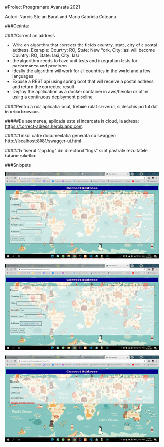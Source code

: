 #Proiect Proagramare Avansata 2021

Autori: Narcis Stefan Barat and Maria Gabriela Coteanu

###Cerinta:

####Correct an address
- Write an algorithm that corrects the fields country, state, city of a postal
  address. Example: Country: RO, State: New York, City: Iasi will become
  Country: RO, State: Iasi, City: Iasi
- the algorithm needs to have unit tests and integration tests for performance
  and precision
- ideally the algorithm will work for all countries in the world and a few
  languages
- Expose a REST api using spring boot that will receive a postal address and
  return the corrected result
- Deploy the application as a docker container in aws/heroku or other using a
  continuous deployment pipeline
  


####Pentru a rula aplicatia local, trebuie rulat serverul, si deschis portul dat in orice browser.

#####De asemenea, aplicatia este si incarcata in cloud, la adresa: https://correct-adress.herokuapp.com.

#####Linkul catre documentatia generata cu swagger: http://localhost:8081/swagger-ui.html

#####In fiserul "app.log" din directorul "logs" sunt pastrate rezultatele tuturor rularilor.

###Snippets

![img.png](img.png)

![img_2.png](img_2.png)

![img_1.png](img_1.png)